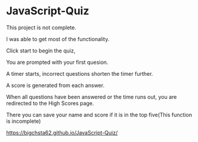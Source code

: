 # JavaScript-Quiz
This project is not complete.

I was able to get most of the functionality.

Click start to begin the quiz,

You are prompted with your first quesion.

A timer starts, incorrect questions shorten the timer further.

A score is generated from each answer.

When all questions have been answered or the time runs out, you are redirected to the High Scores page.

There you can save your name and score if it is in the top five(This function is incomplete)

https://bigchsta62.github.io/JavaScript-Quiz/
